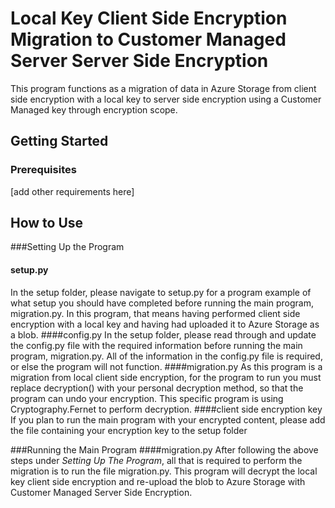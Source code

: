 # Local Key Client Side Encryption Migration to Customer Managed Server Server Side Encryption

This program functions as a migration of data in Azure Storage from client side encryption with a local key to server side encryption using a Customer Managed key through encryption scope.

## Getting Started
### Prerequisites
[add other requirements here]

## How to Use
###Setting Up the Program
#### setup.py
In the setup folder, please navigate to setup.py for a program example of what setup you should have completed before running the main program, migration.py. In this program, that means having performed client side encryption with a local key and having had uploaded it to Azure Storage as a blob.
####config.py
In the setup folder, please read through and update the config.py file with the required information before running the main program, migration.py. All of the information in the config.py file is required, or else the program will not function.
####migration.py
As this program is a migration from local client side encryption, for the program to run you must replace decryption() with your personal decryption method, so that the program can undo your encryption. This specific program is using Cryptography.Fernet to perform decryption.
####client side encryption key
If you plan to run the main program with your encrypted content, please add the file containing your encryption key to the setup folder

###Running the Main Program
####migration.py
After following the above steps under _Setting Up The Program_, all that is required to perform the migration is to run the file migration.py. This program will decrypt the local key client side encryption and re-upload the blob to Azure Storage with Customer Managed Server Side Encryption.